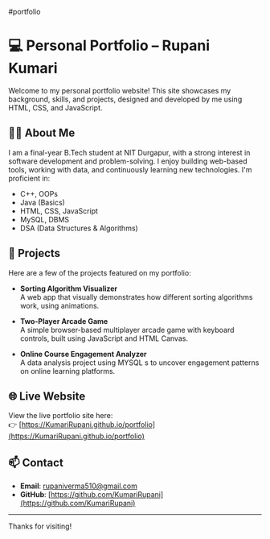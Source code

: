 #portfolio
# 💻 Personal Portfolio – Rupani Kumari

Welcome to my personal portfolio website! This site showcases my background, skills, and projects, designed and developed by me using HTML, CSS, and JavaScript.

## 👩‍🎓 About Me

I am a final-year B.Tech student at NIT Durgapur, with a strong interest in software development and problem-solving. I enjoy building web-based tools, working with data, and continuously learning new technologies. I'm proficient in:

- C++, OOPs
- Java (Basics)
- HTML, CSS, JavaScript
- MySQL, DBMS
- DSA (Data Structures & Algorithms)

## 🚀 Projects

Here are a few of the projects featured on my portfolio:

- **Sorting Algorithm Visualizer**  
  A web app that visually demonstrates how different sorting algorithms work, using animations.

- **Two-Player Arcade Game**  
  A simple browser-based multiplayer arcade game with keyboard controls, built using JavaScript and HTML Canvas.

- **Online Course Engagement Analyzer**  
  A data analysis project using MYSQL s to uncover engagement patterns on online learning platforms.

## 🌐 Live Website

View the live portfolio site here:  
👉 [https://KumariRupani.github.io/portfolio](https://KumariRupani.github.io/portfolio)

## 📫 Contact

- **Email**: [rupaniverma510@gmail.com](mailto:rupaniverma510@gmail.com)  
- **GitHub**: [https://github.com/KumariRupani](https://github.com/KumariRupani)

---

Thanks for visiting!
